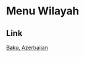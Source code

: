 # Menu Wilayah

## Link

[Baku, Azerbaijan](https://github.com/gigit-pemilu/pemilu-2024-99-luar-negeri/tree/main/pilpres/hitung-suara/sub/99-luar-negeri/sub/11-baku-azerbaijan/sub/01-baku-azerbaijan/sub/0001-baku-azerbaijan)

